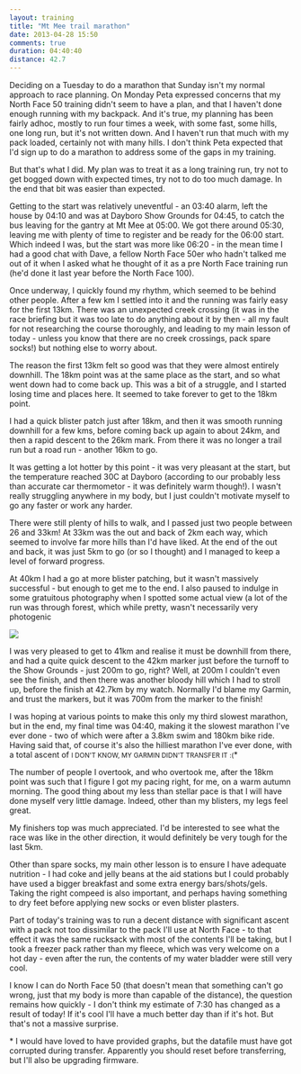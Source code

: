 ```yaml
---
layout: training
title: "Mt Mee trail marathon"
date: 2013-04-28 15:50
comments: true
duration: 04:40:40
distance: 42.7
---
```

Deciding on a Tuesday to do a marathon that Sunday isn't my normal approach
to race planning. On Monday Peta expressed concerns that my North Face 50 
training didn't seem to have a plan, and that I haven't done enough 
running with my backpack. And it's true, my planning has been fairly adhoc,
mostly to run four times a week, with some fast, some hills, one long run, 
but it's not written down. And I haven't run that much with my pack loaded, 
certainly not with many hills. I don't think Peta expected that I'd sign up 
to do a marathon to address some of the gaps in my training.

But that's what I did. My plan was to treat it as a long training run, try
not to get bogged down with expected times, try not to do too much damage. In
the end that bit was easier than expected. 

Getting to the start was relatively uneventful - an 03:40 alarm, left the house
by 04:10 and was at Dayboro Show Grounds for 04:45, to catch the bus leaving 
for the gantry at Mt Mee at 05:00. We got there around 05:30, leaving me with
plenty of time to register and be ready for the 06:00 start. Which indeed I 
was, but the start was more like 06:20 - in the mean time I had a good chat
with Dave, a fellow North Face 50er who hadn't talked me out of it when I 
asked what he thought of it as a pre North Face training run (he'd done it 
last year before the North Face 100).

Once underway, I quickly found my rhythm, which seemed to be behind other
people. After a few km I settled into it and the running was fairly easy for
the first 13km. There was an unexpected creek crossing (it was in the race 
briefing but it was too late to do anything about it by then - all my fault
for not researching the course thoroughly, and leading to my main lesson of
today - unless you know that there are no creek crossings, pack spare socks!)
but nothing else to worry about. 

The reason the first 13km felt so good was that they were almost entirely 
downhill. The 18km point was at the same place as the start, and so what went
down had to come back up. This was a bit of a struggle, and I started losing
time and places here. It seemed to take forever to get to the 18km point.

I had a quick blister patch just after 18km, and then it was smooth running
downhill for a few kms, before coming back up again to about 24km, and then
a rapid descent to the 26km mark. From there it was no longer a trail run but
a road run - another 16km to go. 

It was getting a lot hotter by this point - it was very pleasant at the start,
but the temperature reached 30C at Dayboro (according to our probably less
than accurate car thermometor - it was definitely warm though!). I wasn't 
really struggling anywhere in my body, but I just couldn't motivate myself
to go any faster or work any harder. 

There were still plenty of hills to walk, 
and I passed just two people between 26 and 33km! At 33km was the out and
back of 2km each way, which seemed to involve far more hills than I'd have
liked. At the end of the out and back, it was just 5km to go (or so I thought)
and I managed to keep a level of forward progress. 

At 40km I had a go at
more blister patching, but it wasn't massively successful - but enough to 
get me to the end. I also paused to indulge in some gratuitous photography
when I spotted some actual view (a lot of the run was through forest, which
while pretty, wasn't necessarily very photogenic

<img src="/images/mtmeeview.jpg">

I was very pleased to get to 41km and realise it must be
downhill from there, and had a quite quick descent to the 42km marker just
before the turnoff to the Show Grounds - just 200m to go, right? Well, at 200m
I couldn't even see the finish, and then there was another bloody hill which
I had to stroll up, before the finish at 42.7km by my watch. Normally I'd 
blame my Garmin, and trust the markers, but it was 700m from the marker to the
finish! 

I was hoping at various points to make this only my third slowest marathon, but in the end, my final time was 04:40, making it the slowest marathon I've ever
done - two of which were after a 3.8km swim and 180km bike ride. Having said 
that, of course it's also the hilliest marathon I've ever done, with a total
ascent of <small>I DON'T KNOW, MY GARMIN DIDN'T TRANSFER IT :(</small>*

The number of people I overtook, and who overtook me, after the 18km point 
was such that I figure I got my pacing right, for me, on a warm autumn 
morning. The good thing about my less than stellar pace is that I will have
done myself very little damage. Indeed, other than my blisters, my legs feel
great. 

My finishers top was much appreciated. I'd be interested to see what the race
was like in the other direction, it would definitely be very tough for the 
last 5km. 

Other than spare socks, my main other lesson is to ensure I have adequate
nutrition - I had coke and jelly beans at the aid stations but I could 
probably have used a bigger breakfast and some extra energy bars/shots/gels.
Taking the right compeed is also important, and perhaps having something to
dry feet before applying new socks or even blister plasters. 

Part of today's training was to run a decent distance with significant ascent
with a pack not too dissimilar to the pack I'll use at North Face - to that
effect it was the same rucksack with most of the contents I'll be taking, 
but I took a freezer pack rather than my fleece, which was very welcome on 
a hot day - even after the run, the contents of my water bladder were still
very cool. 

I know I can do North Face 50 (that doesn't mean that something can't go wrong,
just that my body is more than capable of the distance), the question remains
how quickly - I don't think my estimate of 7:30 has changed as a result of 
today! If it's cool I'll have a much better day than if it's hot. But that's
not a massive surprise. 

\* I would have loved to have provided graphs, but the datafile must have got
corrupted during transfer. Apparently you should reset before transferring,
but I'll also be upgrading firmware. 

